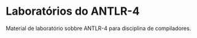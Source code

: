 # Laboratórios do ANTLR-4

Material de laboratório sobbre ANTLR-4 para disciplina de compiladores. 
